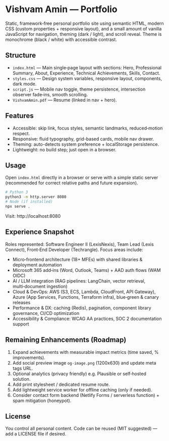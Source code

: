 # Vishvam Amin — Portfolio

Static, framework‑free personal portfolio site using semantic HTML, modern CSS (custom properties + responsive layout), and a small amount of vanilla JavaScript for navigation, theming (dark / light), and scroll reveal. Theme is monochrome (black / white) with accessible contrast.

## Structure

- `index.html` — Main single‑page layout with sections: Hero, Professional Summary, About, Experience, Technical Achievements, Skills, Contact.
- `styles.css` — Design system variables, responsive layout, components, dark mode.
- `script.js` — Mobile nav toggle, theme persistence, intersection observer fade‑ins, smooth scrolling.
- `VishvamAmin.pdf` — Resume (linked in nav + hero).

## Features

- Accessible: skip link, focus styles, semantic landmarks, reduced‑motion respect.
- Responsive: fluid typography, grid-based cards, mobile nav drawer.
- Theming: auto-detects system preference + localStorage persistence.
- Lightweight: no build step; just open in a browser.

## Usage

Open `index.html` directly in a browser or serve with a simple static server (recommended for correct relative paths and future expansion).

```bash
# Python 3
python3 -m http.server 8080
# Node (if installed)
npx serve .
```

Visit: http://localhost:8080

## Experience Snapshot

Roles represented: Software Engineer II (LexisNexis), Team Lead (Lexis Connect), Front‑End Developer (Techrangle). Focus areas include:

- Micro‑frontend architecture (18+ MFEs) with shared libraries & deployment automation
- Microsoft 365 add‑ins (Word, Outlook, Teams) + AAD auth flows (WAM OIDC)
- AI / LLM integration (RAG pipelines: LangChain, vector retrieval, multi‑document ingestion)
- Cloud & DevOps: AWS (S3, ECS, Lambda, CloudFront, API Gateway), Azure (App Services, Functions, Terraform infra), blue‑green & canary releases
- Performance & DX: caching (Redis), pagination, component library governance, CI/CD optimization
- Accessibility & Compliance: WCAG AA practices, SOC 2 documentation support

## Remaining Enhancements (Roadmap)

1. Expand achievements with measurable impact metrics (time saved, % improvements).
2. Add social preview image `og-image.png` (1200x630) and update meta tags URL.
3. Optional analytics (privacy friendly) e.g. Plausible or self‑hosted solution.
4. Add print stylesheet / dedicated resume route.
5. Add lightweight service worker for offline caching (only if needed).
6. Consider contact form backend (Netlify Forms / serverless function) + spam mitigation (honeypot).

## License

You control all personal content. Code can be reused (MIT suggested) — add a LICENSE file if desired.
